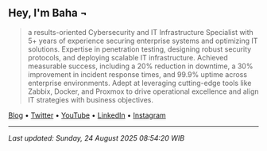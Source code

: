 ## Hey, I'm Baha ¬

> a results-oriented Cybersecurity and IT Infrastructure Specialist with 5+ years of experience securing enterprise systems and optimizing IT solutions. Expertise in penetration testing, designing robust security protocols, and deploying scalable IT infrastructure. Achieved measurable success, including a 20% reduction in downtime, a 30% improvement in incident response times, and 99.9% uptime across enterprise environments. Adept at leveraging cutting-edge tools like Zabbix, Docker, and Proxmox to drive operational excellence and align IT strategies with business objectives.

[Blog](https://baha.my.id) • [Twitter](https://baha.my.id/twitter) • [YouTube](https://baha.my.id/youtube) • [LinkedIn](https://baha.my.id/linkedin) • [Instagram](https://baha.my.id/instagram)

---

<!-- LAST_UPDATED_START -->
*Last updated: Sunday, 24 August 2025 08:54:20 WIB*
<!-- LAST_UPDATED_END -->
